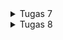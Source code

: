 <details>
<summary>Tugas 7</summary>

# Tugas 7

## Apa perbedaan utama antara stateless dan stateful widget dalam konteks pengembangan aplikasi Flutter?
### Stateless Widget:
* Tidak memiliki state yang dapat berubah seiring berjalannya waktu.
* Dibangun sekali dan tidak akan berubah kecuali jika input eksternal berubah (misal, parent widget membangun kembali).
### Stateful Widget:
* Memiliki state yang dapat berubah, dan dapat memicu ulang pembangunan widget.
* Cocok untuk widget yang interaktif dimana data dapat berubah karena interaksi pengguna atau operasi lainnya.

## Sebutkan seluruh widget yang kamu gunakan untuk menyelesaikan tugas ini dan jelaskan fungsinya masing-masing.

1. **MaterialApp**:
    - Widget ini adalah root widget dari seluruh aplikasi Flutter, dan menyediakan tema dan konfigurasi tingkat tinggi lainnya untuk aplikasi.

2. **ThemeData**:
    - Widget ini memungkinkan untuk mendefinisikan tema untuk aplikasi, seperti warna, font, dan styling lainnya.

3. **ColorScheme**:
    - Digunakan dalam `ThemeData` untuk mendefinisikan skema warna untuk tema aplikasi.

4. **MyHomePage**:
    - Widget kustom ini adalah halaman utama dari aplikasi dan diatur sebagai `home` dari `MaterialApp`.

5. **Scaffold**:
    - Menyediakan struktur visual tingkat atas untuk membangun tampilan, seperti AppBar, Drawer, BottomNavigationBar, FloatingActionButton, dan body.

6. **AppBar**:
    - Widget ini menampilkan bar aplikasi di bagian atas layar yang biasanya berisi judul aplikasi.

7. **Text**:
    - Widget ini menampilkan teks dengan style yang dapat disesuaikan.

8. **SingleChildScrollView**:
    - Widget ini memungkinkan kontennya dapat discroll jika konten melebihi ukuran layar.

9. **Padding**:
    - Widget ini menambahkan padding di sekitar child-nya.

10. **Column**:
     - Menyusun child-nya dalam urutan vertikal.

11. **GridView**:
     - Menampilkan child-nya dalam grid 2D yang dapat discroll.

12. **ShopCard**:
     - Widget kustom ini menampilkan card dengan icon, teks, dan warna yang berbeda untuk setiap item.

13. **Material**:
     - Widget ini menambahkan Material Design visual ke widget child-nya.

14. **InkWell**:
     - Widget ini menanggapi sentuhan dan menciptakan efek gelombang tinta saat diketuk.

15. **Container**:
     - Widget ini adalah kotak penyimpanan yang dapat mengandung padding, margin, dan child.

16. **Center**:
     - Widget ini memusatkan child-nya dalam dirinya.

17. **Column** (di dalam `ShopCard`):
     - Sama seperti di atas, menyusun child-nya dalam urutan vertikal.

18. **Icon**:
     - Menampilkan icon grafis.

19. **ScaffoldMessenger**:
     - Widget ini digunakan untuk menampilkan `SnackBar` di bagian bawah layar.

20. **SnackBar**:
     - Menampilkan pesan ringan di bagian bawah layar.

## Jelaskan bagaimana cara kamu mengimplementasikan checklist di atas secara step-by-step (bukan hanya sekadar mengikuti tutorial)
Membuat proyek flutter baru dengan cara `flutter create` lalu di dalam direktori tersebut coba `flutter run` dan saya run di Chrome. 

Menambahkan tombol-tombol tersebut dengan `List<ShopItem>` yang isinya `ShopItem()` untuk setiap tombolnya. 

Memunculkan Snackbar dengan cara menambahkan widget build yang isinya ada ScaffoldMessenger yang berisi content text tersebut ketika diklik (memakai onTap)

Implementasi warna yang berbeda untuk setiap tombolnya dengan cara menambahkan atribut `color` dengan tipe data `Color` di class `ShopItem`, lalu menambahkan color juga di `List<ShopItem>`, lalu mengubah baris color pada widget build sehingga menjadi `item.color`.

</details>

<details>
<summary>Tugas 8</summary>

# Tugas 8

## Jelaskan perbedaan antara Navigator.push() dan Navigator.pushReplacement(), disertai dengan contoh mengenai penggunaan kedua metode tersebut yang tepat!

Dalam Flutter, Navigator adalah sebuah widget yang mengelola rute dalam sebuah aplikasi. Ia menggunakan stack untuk mengatur rute-rute (halaman) dalam aplikasi. Berikut penjelasan dan contoh dari Navigator.push() dan Navigator.pushReplacement():

### Navigator.push():

Fungsi ini digunakan untuk menavigasi ke sebuah halaman baru di atas halaman yang saat ini aktif.

Saat menggunakan Navigator.push(), halaman baru ditambahkan ke stack navigator sehingga halaman sebelumnya tetap ada di bawah halaman baru.

Pengguna dapat kembali ke halaman sebelumnya dengan menggunakan tombol kembali atau dengan memanggil Navigator.pop().

Contoh Penggunaan Navigator.push():

Navigator.push(

  context,

  MaterialPageRoute(builder: (context) => NewPage()),
  
);

Dalam contoh ini, ketika kode dijalankan, NewPage() akan ditumpuk di atas halaman saat ini, dan pengguna bisa kembali ke halaman sebelumnya jika mereka memilih.

### Navigator.pushReplacement():

Fungsi ini digunakan untuk menavigasi ke halaman baru dengan mengganti halaman saat ini di stack navigator.
Saat menggunakan Navigator.pushReplacement(), halaman saat ini dihapus dari stack dan halaman baru diletakkan di posisi yang sama dalam stack.
Ini berguna ketika tidak ingin pengguna kembali ke halaman sebelumnya, misalnya setelah proses login sukses.
Contoh Penggunaan Navigator.pushReplacement():


Navigator.pushReplacement(

  context,

  MaterialPageRoute(builder: (context) => HomePage()),

);

Dalam contoh di atas, HomePage() menggantikan halaman saat ini dalam stack dan pengguna tidak akan memiliki opsi untuk kembali ke halaman yang digantikan.

##  Jelaskan masing-masing layout widget pada Flutter dan konteks penggunaannya masing-masing!

### Container:

Widget yang digunakan untuk membuat sebuah 'kotak' dekoratif dengan latar belakang, border, dan margin.
Digunakan ketika ingin menyesuaikan tampilan dan posisi dari child widget.

### Row dan Column:

Row digunakan untuk layout horizontal, sedangkan Column untuk layout vertikal.
Keduanya digunakan ketika ingin menyusun beberapa widgets secara horizontal (Row) atau vertikal (Column).

### Stack:

Memungkinkan penumpukan widget di atas widget lain.
Berguna untuk overlap widget, seperti menempatkan badge di atas ikon.

### Padding:

Digunakan untuk memberi ruang di sekeliling child widget.
Berguna untuk menghindari konten yang terpotong atau terlalu dekat dengan tepi layar atau widget lain.

### Align atau Center:

Align mengizinkan untuk menentukan posisi child widget di dalamnya, sementara Center adalah versi khusus dari Align yang langsung memusatkan child-nya.
Digunakan untuk menentukan posisi atau untuk memusatkan widget.

### Expanded dan Flexible:

Kedua widget ini digunakan dalam Row dan Column untuk memberi child widget ruang yang proporsional.
Expanded memaksa child widget untuk mengisi ruang yang tersedia, sementara Flexible memberikan lebih banyak fleksibilitas dengan memungkinkan beberapa children membagi ruang yang tersedia.

### ListView:

Widget yang membuat daftar scrollable secara vertikal.
Digunakan untuk menampilkan daftar item yang bisa di-scroll.

### GridView:

Widget yang membuat grid scrollable.
Ideal untuk menampilkan banyak data yang membutuhkan layout grid.

### Wrap:

Menyusun child widget secara horizontal atau vertikal dan secara otomatis pindah ke baris atau kolom baru saat tidak ada ruang.
Berguna saat memiliki koleksi widget yang bisa melebihi layar secara horizontal atau vertikal dan ingin mereka tampilan tanpa perlu scroll.

### Scaffold:

Menyediakan kerangka untuk mengimplementasikan struktur dasar Material Design seperti AppBar, Drawer, dan FloatingActionButton.
Biasanya digunakan sebagai root widget dari halaman yang mengikuti Material Design.


## Sebutkan apa saja elemen input pada form yang kamu pakai pada tugas kali ini dan jelaskan mengapa kamu menggunakan elemen input tersebut!
Name: Elemen input ini digunakan untuk memasukkan nama item yang akan ditambahkan. Penggunaan elemen ini penting karena setiap item perlu memiliki identifikasi yang unik, dan nama adalah cara yang paling umum dan mudah untuk mengidentifikasi suatu item.

Amount: Elemen ini digunakan untuk memasukkan jumlah atau kuantitas item. Ini penting dalam konteks manajemen stok atau inventaris, karena memungkinkan untuk melacak berapa banyak unit dari setiap item yang dimiliki.

Description: Elemen input ini memungkinkan pengguna untuk memasukkan deskripsi tentang item tersebut. Ini berguna untuk memberikan informasi tambahan tentang item, seperti spesifikasi, warna, ukuran, atau detail lainnya yang mungkin penting bagi pengguna atau untuk keperluan inventaris.
 
## Bagaimana penerapan clean architecture pada aplikasi Flutter?
Penerapan Clean Architecture pada aplikasi Flutter melibatkan pemisahan kode ke dalam lapisan dengan tanggung jawab yang berbeda. Tujuannya adalah untuk menciptakan sistem yang independen terhadap UI, framework, database, atau agen eksternal lainnya. Ini memudahkan pengujian, pemeliharaan, dan skalabilitas aplikasi. Berikut ini adalah cara penerapan Clean Architecture dalam konteks Flutter:

Entities (atau Business Objects):

Entities adalah objek domain yang mewakili kasus penggunaan utama aplikasi.
Mereka harus independen dari lapisan lain dan biasanya tidak berubah ketika sesuatu di luar berubah, seperti database atau antarmuka pengguna.

Use Cases (atau Interactors):

Use Cases adalah tempat menempatkan logika bisnis aplikasi.
Setiap Use Case harus melakukan satu hal saja dan tidak bergantung pada lapisan Presentasi atau Data.

Repositories:

Repositories adalah abstraksi yang menyediakan interface ke lapisan Data atau Sumber Data.
Mereka digunakan oleh Use Cases untuk meminta data, tanpa harus tahu tentang asal-usulnya (misalnya, dari jaringan atau database lokal).

Data Sources:

Ini adalah lapisan dimana berinteraksi dengan database, jaringan, atau penyimpanan data lainnya.
Ada dua jenis Data Sources: Remote (API) dan Local (Database lokal).

Data Models:

Data Models adalah representasi dari data yang dirancang untuk lapisan Data.
Mereka dapat dikonversi dari dan ke Entities.

Dependency Injection:

Digunakan untuk menyuntikkan ketergantungan ke dalam komponen, seperti Use Cases atau Repositories, tanpa mengerasnya.
Ini memfasilitasi pengujian dan memungkinkan untuk mengganti implementasi nyata dengan mock atau stub saat pengujian.

Presentation (UI):

Lapisan ini terdiri dari Widgets yang Flutter gunakan untuk membuat UI.
Lapisan Presentasi harus hanya berisi logika untuk mengontrol UI, seperti Controllers, ViewModels, atau Bloc/Cubit jika menggunakan state management seperti Bloc.

Controllers/ViewModels/Blocs:

Ini adalah komponen yang bertindak sebagai penghubung antara UI dan Use Cases.
Mereka mengontrol aliran data ke UI dan dari UI, menangani state, dan mungkin mengontrol navigasi.

## Jelaskan bagaimana cara kamu mengimplementasikan checklist di atas secara step-by-step!
Menambahkan form dan elemen input untuk memasukkan data item, dengan membuat shoplist_form.dart. berisi `class ShopFormPage extends StatefulWidget` dan `class _ShopFormPageState extends State<ShopFormPage>`. 
Membuat variabel baru `_formKey` lalu mengisi widget FOrm dengan field. buat widget Column, TextFormField untuk Nama, Amount, dan Deskripsi

Menambah fitur navigasi pada tombol dengan atribut `onTap` sehingga ketika ditekan, tampilannya akan berubah. lalu menggunakan `Navigator.push()` dan `Navigator.pop()`

Menambahkan drawer menu dengan membuat file baru `left_drawer.dart` lalu membuat `class LeftDrawer extends StatelessWidget` lalu membuat ListTile untuk setiap routing. 

Untuk menampilkan data items yang sudah dibuat, saya masih menggunakan dummy. Dengan cara membuat models untuk setiap field terleih dahulu, lalu membuat file `items_list_page.dart` untuk tampilan laman daftar itemsnya. lalu untuk routingnya juga sama seperti yang sudah diterapkan pada Tambah Item. 
</details>